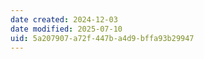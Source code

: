 ```yaml
---
date created: 2024-12-03
date modified: 2025-07-10
uid: 5a207907-a72f-447b-a4d9-bffa93b29947
---
```

